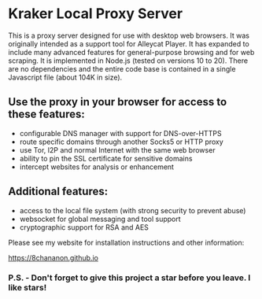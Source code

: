 # Kraker Local Proxy Server

This is a proxy server designed for use with desktop web browsers. It was originally intended as a support tool for Alleycat Player. It has expanded to include many advanced features for general-purpose browsing and for web scraping. It is implemented in Node.js (tested on versions 10 to 20). There are no dependencies and the entire code base is contained in a single Javascript file (about 104K in size).

## Use the proxy in your browser for access to these features:

- configurable DNS manager with support for DNS-over-HTTPS
- route specific domains through another Socks5 or HTTP proxy
- use Tor, I2P and normal Internet with the same web browser
- ability to pin the SSL certificate for sensitive domains
- intercept websites for analysis or enhancement

## Additional features:

- access to the local file system (with strong security to prevent abuse)
- websocket for global messaging and tool support
- cryptographic support for RSA and AES

Please see my website for installation instructions and other information:

https://8chananon.github.io

### P.S. - Don't forget to give this project a star before you leave. I like stars!
